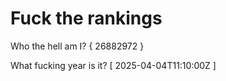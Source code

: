 # Fuck the rankings

Who the hell am I?
{ 26882972 }

What fucking year is it?
[ 2025-04-04T11:10:00Z ]
